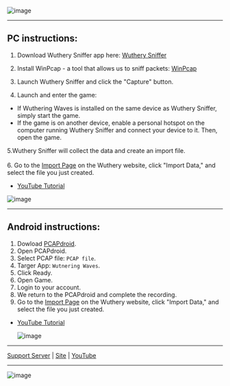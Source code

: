 ![image](https://github.com/user-attachments/assets/3bc61d3e-0c0f-4171-b2de-96dd651d909c)

-----

## PC instructions:

1. Download Wuthery Sniffer app here: [Wuthery Sniffer](https://cdn.wuthery.com/app/version/0.4.1/WutherySniffer.exe)

2. Install WinPcap - a tool that allows us to sniff packets: [WinPcap](https://www.winpcap.org/install/bin/WinPcap_4_1_3.exe)

3. Launch Wuthery Sniffer and click the "Capture" button.

4. Launch and enter the game:

- If Wuthering Waves is installed on the same device as Wuthery Sniffer, simply start the game.
- If the game is on another device, enable a personal hotspot on the computer running Wuthery Sniffer and connect your device to it. Then, open the game.

5.Wuthery Sniffer will collect the data and create an import file.<br>
<br>
6. Go to the [Import Page](https://wuthery.com/import) on the Wuthery website, click "Import Data," and select the file you just created.

* [YouTube Tutorial](https://www.youtube.com/watch?v=Dl_O4AWFAoQ&t=8s)

![image](https://github.com/user-attachments/assets/32986a60-73ac-46a3-9187-dfc7d847ada9)

-----

## Android instructions:

1. Dowload [PCAPdroid](https://play.google.com/store/apps/details?id=com.emanuelef.remote_capture).
2. Open PCAPdroid.
3. Select PCAP file: `PCAP file`.
4. Targer App: `Wutnering Waves`.
5. Click Ready.
6. Open Game.
7. Login to your account.
8. We return to the PCAPdroid and complete the recording.
9. Go to the [Import Page](https://wuthery.com/import) on the Wuthery website, click "Import Data," and select the file you just created.

* [YouTube Tutorial](https://www.youtube.com/watch?v=pA8biz_-OU0)

  ![image](https://github.com/user-attachments/assets/b7059936-d93f-47d5-85b8-fc40dd49371d)
----

[Support Server](https://discord.gg/Hd2ErxSeBd) | [Site](https://wuthery.com/) | [YouTube](https://www.youtube.com/@wuthery-com)

----

![image](https://github.com/user-attachments/assets/d8f72bba-9b13-40ed-8317-c20a49fc9d3b)
